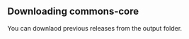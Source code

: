 Downloading commons-core
----------------
You can downlaod previous releases from the output folder.
